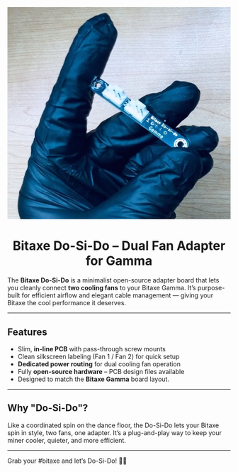 <p align="center">
  <img src="https://github.com/BeeEvolved/Bitaxe-Do-Si-Do/blob/main/DoSiDoMainImage.jpg" alt="Bitaxe Do-Si-Do Adapter" />
</p>
<h1 align="center">Bitaxe Do-Si-Do – Dual Fan Adapter for Gamma</h1>

The **Bitaxe Do-Si-Do** is a minimalist open-source adapter board that lets you cleanly connect **two cooling fans** to your Bitaxe Gamma. It’s purpose-built for efficient airflow and elegant cable management — giving your Bitaxe the cool performance it deserves.

---

## Features

- Slim, **in-line PCB** with pass-through screw mounts
- Clean silkscreen labeling (Fan 1 / Fan 2) for quick setup
- **Dedicated power routing** for dual cooling fan operation
- Fully **open-source hardware** – PCB design files available
- Designed to match the **Bitaxe Gamma** board layout.

---

## Why "Do-Si-Do"?

Like a coordinated spin on the dance floor, the Do-Si-Do lets your Bitaxe spin in style, two fans, one adapter. It’s a plug-and-play way to keep your miner cooler, quieter, and more efficient.

---

Grab your #bitaxe and let’s Do-Si-Do! 🤠🌀
